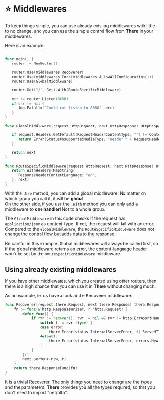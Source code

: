 # ⭐️ Middlewares

To keep things simple, you can use already existing middlewares with little to no change, and you can use the simple
control flow from **There** in your middlewares.

Here is an example:

```go

func main() {
   router := NewRouter()

   router.Use(middlewares.Recoverer)
   router.Use(middlewares.Cors(middlewares.AllowAllConfiguration()))
   router.Use(GlobalMiddleware)

   router.Get("/", Get).With(RouteSpecificMiddleware)

   err := router.Listen(8080)
   if err != nil {
      log.Fatalln("Could not listen to 8080", err)
   }
}

func GlobalMiddleware(request HttpRequest, next HttpResponse) HttpResponse {

   if request.Headers.GetDefault(RequestHeaderContentType, "") != ContentTypeApplicationJson {
      return Error(StatusUnsupportedMediaType, "Header " + RequestHeaderContentType + " is not " + ContentTypeApplicationJson)
   }

   return next
}

func RouteSpecificMiddleware(request HttpRequest, next HttpResponse) HttpResponse {
   return WithHeaders(MapString{
      ResponseHeaderContentLanguage: "en",
   }, next)
}
```

With the `.Use` method, you can add a global middleware. No matter on which group you call it, it will be **global**.  
On the other side, if you use the `.With` method you can only add a middleware to **one handler**! Not to a whole group.

The `GlobalMiddleware` in this code checks if the request has `application/json` as content-type. If not, the request
will fail with an error.
Compared to the `GlobalMiddleware`, the `RouteSpecificMiddleware` does not change the control flow but adds data to the
response.

Be careful in this example. Global middlewares will always be called first, so if the global middleware returns an
error, the content-language header won't be set by the `RouteSpecificMiddleware` middleware.

## Using already existing middlewares

If you have other middlewares, which you created using other routers, then there is a high chance that you can use it in
**There** without changing much.

As an example, let us have a look at the Recoverer middleware.

```go
func Recoverer(request there.Request, next there.Response) there.Response {
	fn := func(w http.ResponseWriter, r *http.Request) {
		defer func() {
			if rvr := recover(); rvr != nil && rvr != http.ErrAbortHandler {
				switch t := rvr.(type) {
				case error:
					there.Error(status.InternalServerError, t).ServeHTTP(w, r)
				default:
					there.Error(status.InternalServerError, errors.New(fmt.Sprint(t))).ServeHTTP(w, r)
				}
			}
		}()
		next.ServeHTTP(w, r)
	}
	return there.ResponseFunc(fn)
}
```

It is a trivial Recoverer. The only things you need to change are the types and the parameters. **There** provides you
all the types required, so that you don't need to import "net/http".
